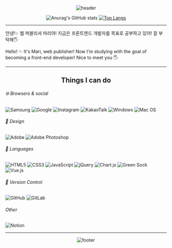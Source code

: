 <div align="center">

![header](https://capsule-render.vercel.app/api?type=waving&section=hedaer&text=Hi!%20I'm%20Mari&width=60&height=200&color=20:d1cdf3,80:e8c3e5&fontSize=25)

![Anurag's GitHub stats](https://github-readme-stats.vercel.app/api?username=mariHidream&theme=moltack&show_icons=true)
[![Top Langs](https://github-readme-stats.vercel.app/api/top-langs/?username=mariHidream&layout=compact)](https://github.com/anuraghazra/github-readme-stats)
- - -
  
</div>


안녕!✨ 웹 퍼블리셔 마리야! 지금은 프론트엔드 개발자를 목표로 공부하고 있어! 잘 부탁해🖐
  
Hello! ✨ It's Mari, web publisher! 
Now I'm studying with the goal of becoming a front-end developer!
Nice to meet you 🖐

- - -

<h2 align="center"> Things I can do </h2>

###### 🌐 Browsers & social  
![Samsung](https://img.shields.io/badge/Samsung-%231428A0.svg?style=for-the-badge&logo=samsung&logoColor=white)
![Google](https://img.shields.io/badge/google-4285F4?style=for-the-badge&logo=google&logoColor=white)
![Instagram](https://img.shields.io/badge/Instagram-%23E4405F.svg?style=for-the-badge&logo=Instagram&logoColor=white)
![KakaoTalk](https://img.shields.io/badge/kakaotalk-ffcd00.svg?style=for-the-badge&logo=kakaotalk&logoColor=000000)
![Windows](https://img.shields.io/badge/Windows-0078D6?style=for-the-badge&logo=windows&logoColor=white)
![Mac OS](https://img.shields.io/badge/mac%20os-000000?style=for-the-badge&logo=macos&logoColor=F0F0F0)
  
  
###### 🎨 Design
![Adobe](https://img.shields.io/badge/adobe-%23FF0000.svg?style=for-the-badge&logo=adobe&logoColor=white)
![Adobe Photoshop](https://img.shields.io/badge/adobe%20photoshop-%2331A8FF.svg?style=for-the-badge&logo=adobe%20photoshop&logoColor=white)
  
###### 📔 Languages
![HTML5](https://img.shields.io/badge/html5-%23E34F26.svg?style=for-the-badge&logo=html5&logoColor=white)
![CSS3](https://img.shields.io/badge/css3-%231572B6.svg?style=for-the-badge&logo=css3&logoColor=white)
![JavaScript](https://img.shields.io/badge/javascript-%23323330.svg?style=for-the-badge&logo=javascript&logoColor=%23F7DF1E)
![jQuery](https://img.shields.io/badge/jquery-%230769AD.svg?style=for-the-badge&logo=jquery&logoColor=white)
![Chart.js](https://img.shields.io/badge/chart.js-F5788D.svg?style=for-the-badge&logo=chart.js&logoColor=white)
![Green Sock](https://img.shields.io/badge/green%20sock-88CE02?style=for-the-badge&logo=greensock&logoColor=white)
![Vue.js](https://img.shields.io/badge/vuejs-%2335495e.svg?style=for-the-badge&logo=vuedotjs&logoColor=%234FC08D)
  
###### 🔧 Version Control
![GitHub](https://img.shields.io/badge/github-%23121011.svg?style=for-the-badge&logo=github&logoColor=white)
![GitLab](https://img.shields.io/badge/gitlab-%23181717.svg?style=for-the-badge&logo=gitlab&logoColor=white)
###### Other
![Notion](https://img.shields.io/badge/Notion-%23000000.svg?style=for-the-badge&logo=notion&logoColor=white)



- - -

<div align="center">
  
![footer](https://capsule-render.vercel.app/api?type=waving&section=footer&height=80&color=20:d1cdf3,80:e8c3e5&fontSize=30)
  
</div>
